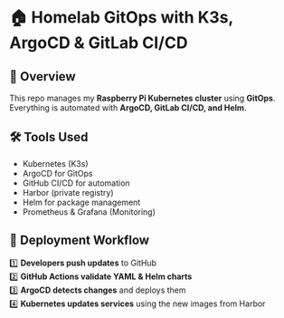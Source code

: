 # 🏠 Homelab GitOps with K3s, ArgoCD & GitLab CI/CD

## 🔹 Overview
This repo manages my **Raspberry Pi Kubernetes cluster** using **GitOps**.  
Everything is automated with **ArgoCD, GitLab CI/CD, and Helm**.  

## 🛠️ Tools Used
- Kubernetes (K3s)
- ArgoCD for GitOps
- GitHub CI/CD for automation
- Harbor (private registry)
- Helm for package management
- Prometheus & Grafana (Monitoring)

## 🚀 Deployment Workflow
1️⃣ **Developers push updates** to GitHub  
2️⃣ **GitHub Actions validate YAML & Helm charts**  
3️⃣ **ArgoCD detects changes** and deploys them  
4️⃣ **Kubernetes updates services** using the new images from Harbor  
